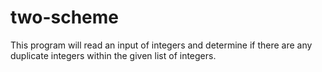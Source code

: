 # two-scheme
This program will read an input of integers and determine if there are any duplicate integers within the given list of integers.
